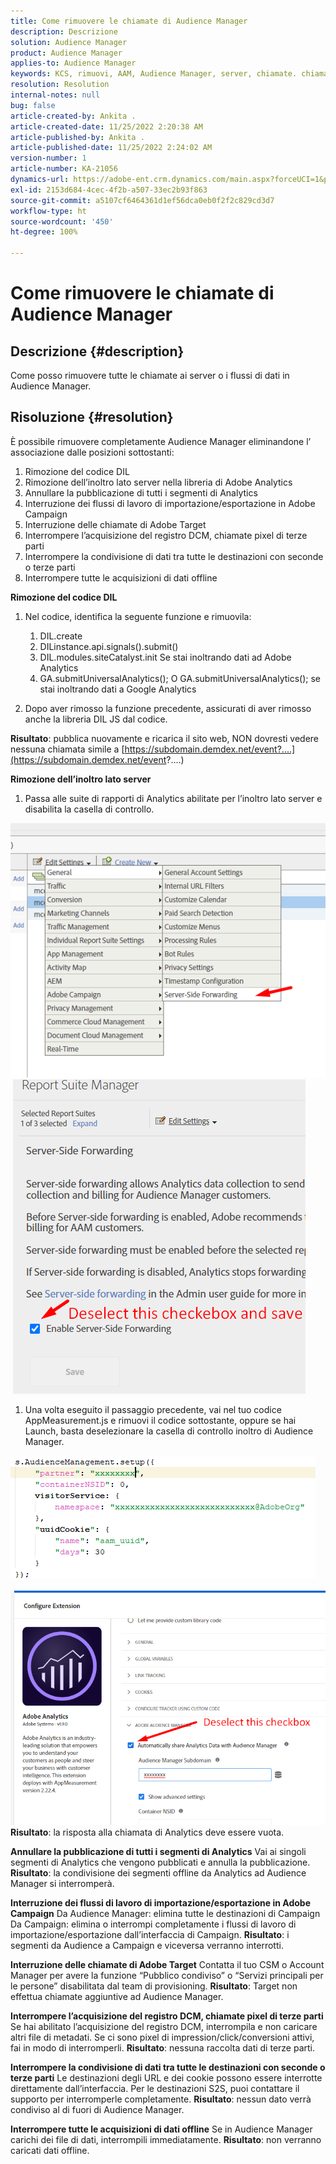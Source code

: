 ```yaml
---
title: Come rimuovere le chiamate di Audience Manager
description: Descrizione
solution: Audience Manager
product: Audience Manager
applies-to: Audience Manager
keywords: KCS, rimuovi, AAM, Audience Manager, server, chiamate. chiamate server
resolution: Resolution
internal-notes: null
bug: false
article-created-by: Ankita .
article-created-date: 11/25/2022 2:20:38 AM
article-published-by: Ankita .
article-published-date: 11/25/2022 2:24:02 AM
version-number: 1
article-number: KA-21056
dynamics-url: https://adobe-ent.crm.dynamics.com/main.aspx?forceUCI=1&pagetype=entityrecord&etn=knowledgearticle&id=a6cfc2bc-676c-ed11-9562-6045bd006239
exl-id: 2153d684-4cec-4f2b-a507-33ec2b93f863
source-git-commit: a5107cf6464361d1ef56dca0eb0f2f2c829cd3d7
workflow-type: ht
source-wordcount: '450'
ht-degree: 100%

---
```


# Come rimuovere le chiamate di Audience Manager

## Descrizione {#description}

Come posso rimuovere tutte le chiamate ai server o i flussi di dati in Audience Manager.

## Risoluzione {#resolution}


È possibile rimuovere completamente Audience Manager eliminandone l’ associazione dalle posizioni sottostanti:

1. Rimozione del codice DIL
2. Rimozione dell’inoltro lato server nella libreria di Adobe Analytics
3. Annullare la pubblicazione di tutti i segmenti di Analytics
4. Interruzione dei flussi di lavoro di importazione/esportazione in Adobe Campaign
5. Interruzione delle chiamate di Adobe Target
6. Interrompere l’acquisizione del registro DCM, chiamate pixel di terze parti
7. Interrompere la condivisione di dati tra tutte le destinazioni con seconde o terze parti
8. Interrompere tutte le acquisizioni di dati offline


<b>Rimozione del codice DIL</b>

1. Nel codice, identifica la seguente funzione e rimuovila:

   1. DIL.create
   2. DILinstance.api.signals().submit()
   3. DIL.modules.siteCatalyst.init Se stai inoltrando dati ad Adobe Analytics
   4. GA.submitUniversalAnalytics(); O GA.submitUniversalAnalytics(); se stai inoltrando dati a Google Analytics
2. Dopo aver rimosso la funzione precedente, assicurati di aver rimosso anche la libreria DIL JS dal codice.


<b>Risultato</b>: pubblica nuovamente e ricarica il sito web, NON dovresti vedere nessuna chiamata simile a [https://subdomain.demdex.net/event?....](https://subdomain.demdex.net/event?....)

<b>Rimozione dell’inoltro lato server</b>

1. Passa alle suite di rapporti di Analytics abilitate per l’inoltro lato server e disabilita la casella di controllo.


![](assets/8a6b5fd5-676c-ed11-9562-6045bd006239.png) ![](assets/8d6b5fd5-676c-ed11-9562-6045bd006239.png)

1. Una volta eseguito il passaggio precedente, vai nel tuo codice AppMeasurement.js e rimuovi il codice sottostante, oppure se hai Launch, basta deselezionare la casella di controllo inoltro di Audience Manager.


![](assets/8c6b5fd5-676c-ed11-9562-6045bd006239.png)             ![](assets/8b6b5fd5-676c-ed11-9562-6045bd006239.png)
<b>Risultato</b>: la risposta alla chiamata di Analytics deve essere vuota.

<b>Annullare la pubblicazione di tutti i segmenti di Analytics</b>
Vai ai singoli segmenti di Analytics che vengono pubblicati e annulla la pubblicazione.
<b>Risultato</b>: la condivisione dei segmenti offline da Analytics ad Audience Manager si interromperà.

<b>Interruzione dei flussi di lavoro di importazione/esportazione in Adobe Campaign</b>
Da Audience Manager: elimina tutte le destinazioni di Campaign
Da Campaign: elimina o interrompi completamente i flussi di lavoro di importazione/esportazione dall’interfaccia di Campaign.
<b>Risultato</b>: i segmenti da Audience a Campaign e viceversa verranno interrotti.

<b>Interruzione delle chiamate di Adobe Target</b>
Contatta il tuo CSM o Account Manager per avere la funzione “Pubblico condiviso” o “Servizi principali per le persone” disabilitata dal team di provisioning.
<b>Risultato</b>: Target non effettua chiamate aggiuntive ad Audience Manager.

<b>Interrompere l’acquisizione del registro DCM, chiamate pixel di terze parti</b>
Se hai abilitato l’acquisizione del registro DCM, interrompila e non caricare altri file di metadati.
Se ci sono pixel di impression/click/conversioni attivi, fai in modo di interromperli.
<b>Risultato</b>: nessuna raccolta dati di terze parti.

<b>Interrompere la condivisione di dati tra tutte le destinazioni con seconde o terze parti</b>
Le destinazioni degli URL e dei cookie possono essere interrotte direttamente dall’interfaccia.
Per le destinazioni S2S, puoi contattare il supporto per interromperle completamente.
<b>Risultato</b>: nessun dato verrà condiviso al di fuori di Audience Manager.

<b>Interrompere tutte le acquisizioni di dati offline</b>
Se in Audience Manager carichi dei file di dati, interrompili immediatamente.
<b>Risultato</b>: non verranno caricati dati offline.
